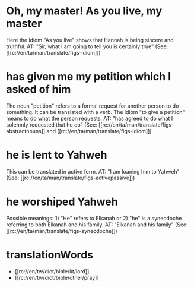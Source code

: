 # Oh, my master! As you live, my master

Here the idiom "As you live" shows that Hannah is being sincere and truthful. AT: "Sir, what I am going to tell you is certainly true" (See: [[rc://en/ta/man/translate/figs-idiom]])

# has given me my petition which I asked of him

The noun "petition" refers to a formal request for another person to do something. It can be translated with a verb. The idiom "to give a petition" means to do what the person requests. AT: "has agreed to do what I solemnly requested that he do" (See: [[rc://en/ta/man/translate/figs-abstractnouns]] and [[rc://en/ta/man/translate/figs-idiom]])

# he is lent to Yahweh

This can be translated in active form. AT: "I am loaning him to Yahweh" (See: [[rc://en/ta/man/translate/figs-activepassive]])

# he worshiped Yahweh

Possible meanings: 1) "He" refers to Elkanah or 2) "he" is a synecdoche referring to both Elkanah and his family. AT: "Elkanah and his family" (See: [[rc://en/ta/man/translate/figs-synecdoche]])

# translationWords

* [[rc://en/tw/dict/bible/kt/lord]]
* [[rc://en/tw/dict/bible/other/pray]]